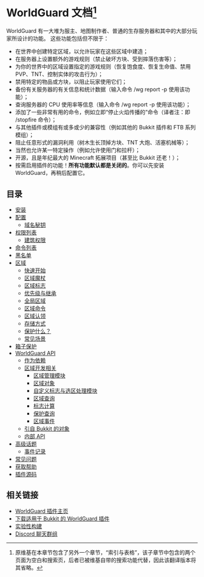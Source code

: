 # WorldGuard 文档[^1]

WorldGuard 有一大堆为服主、地图制作者、普通的生存服务器和其中的大部分玩家所设计的功能。
这些功能包括但不限于：

* 在世界中创建特定区域，以允许玩家在这些区域中建造；
* 在服务器上设置额外的游戏规则（禁止破坏方块、受到摔落伤害等）；
* 为你的世界中的区域设置指定的游戏规则（恢复饱食度、恢复生命值、禁用 PVP、TNT、控制实体的攻击行为）；
* 禁用特定的物品或方块，以阻止玩家使用它们；
* 备份有关服务器的有关信息和统计数据（输入命令 /wg report -p 使用该功能）；
* 查询服务器的 CPU 使用率等信息（输入命令 /wg report -p 使用该功能）；
* 添加了一些非常有用的命令，例如立即“停止火焰传播的”命令（译者注：即 /stopfire 命令）；
* 与其他插件或模组有或多或少的兼容性（例如其他的 Bukkit 插件和 FTB 系列模组）；
* 阻止任意形式的漏洞利用（树木生长顶掉方块、TNT 大炮、活塞机械等）；
* 当然也允许某一特定操作（例如允许使用门和拉杆）；
* 开源，且是年纪最大的 Minecraft 拓展项目（甚至比 Bukkit 还老！）；
* 按需启用插件的功能！**所有功能默认都是关闭的**。你可以先安装 WorldGuard，再稍后配置它。

## 目录

* [安装](installation.md)
* [配置](configuration.main.md)
  * [域名秘钥](configuration.host-keys.md)
* [权限列表](permissions.md)
  * [建筑权限](permissions.build-permissions.md)
* [命令列表](commands.md)
* [黑名单](blacklist.md)
* [区域](regions.main.md)
  * [快速开始](regions.quick-start.md)
  * [区域魔杖](regions.region-wand.md)
  * [区域标志](regions.region-flags.md)
  * [优先级与继承](regions.priority-and-inheritance.md)
  * [全局区域](regions.global-region.md)
  * [区域命令](regions.region-commands.md)
  * [区域认领](regions.claiming.md)
  * [存储方式](regions.storage-drivers.md)
  * [保护什么？](regions.whats-protected.md)
  * [常见场景](regions.common-scenarios.md)
* [箱子保护](chest-protection.md)
* [WorldGuard API](worldguard-api.main.md)
  * [作为依赖](worldguard-api.as-a-dependency.md)
  * [区域开发相关](worldguard-api.working-with-regions.main.md)
    * [区域管理模块](worldguard-api.working-with-regions.managers.md)
    * [区域对象](worldguard-api.working-with-regions.regions.md)
    * [自定义标志与选区处理模块](worldguard-api.working-with-regions.custom-flags-and-session-handlers.md)
    * [区域查询](worldguard-api.working-with-regions.querying-protection.md)
    * [标志计算](worldguard-api.working-with-regions.flag-calculation.md)
    * [保护查询](worldguard-api.working-with-regions.querying-protection.md)
    * [区域事件](worldguard-api.working-with-regions.region-events.md)
  * [引自 Bukkit 的对象](worldguard-api.from-bukkit-objects.md)
  * [内部 API](worldguard-api.internal-apis.md)
* [高级话题](advanced-topics.main.md)
  * [事件记录](advanced-topics.evet-logging.md)
* [常见问题](common-questions.md)
* [获取帮助](getting-help.md)
* [插件源码](source-code.md)

## 相关链接

* [WorldGuard 插件主页](http://www.enginehub.org/worldguard)
* [下载适用于 Bukkit 的 WorldGuard 插件](http://dev.bukkit.org/bukkit-plugins/worldguard/files/)
* [实验性构建](http://builds.enginehub.org/job/worldguard?branch=master)
* [Discord 聊天群组](https://discord.gg/enginehub/)

[^1]: 原维基在本章节包含了另外一个章节，“索引与表格”，该子章节中包含的两个页面为空白和搜索页，后者已被维基自带的搜索功能代替，因此该翻译版本将其省略。